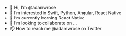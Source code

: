 - 👋 Hi, I’m @adamwrose
- 👀 I’m interested in Swift, Python, Angular, React Native
- 🌱 I’m currently learning React Native
- 💞️ I’m looking to collaborate on ...
- 📫 How to reach me @adamwrose on Twitter

<!---
adamwrose/adamwrose is a ✨ special ✨ repository because its `README.md` (this file) appears on your GitHub profile.
You can click the Preview link to take a look at your changes.
--->
